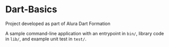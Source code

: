 # Dart-Basics
Project developed as part of Alura Dart Formation

A sample command-line application with an entrypoint in `bin/`, library code
in `lib/`, and example unit test in `test/`.